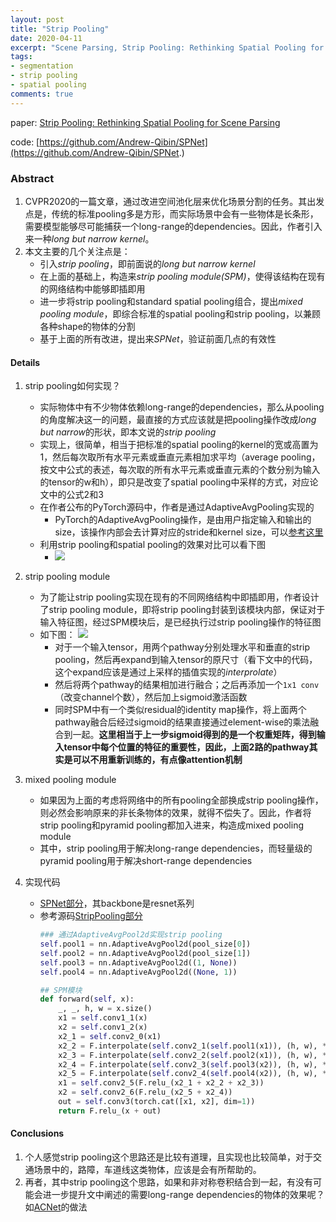 ```yaml
---
layout: post
title: "Strip Pooling"
date: 2020-04-11
excerpt: "Scene Parsing, Strip Pooling: Rethinking Spatial Pooling for Scene Parsing."
tags: 
- segmentation
- strip pooling
- spatial pooling
comments: true
---
```


paper: [Strip Pooling: Rethinking Spatial Pooling for Scene Parsing](http://arxiv.org/abs/2003.13328)

code: [https://github.com/Andrew-Qibin/SPNet](https://github.com/Andrew-Qibin/SPNet.)

### Abstract
1. CVPR2020的一篇文章，通过改进空间池化层来优化场景分割的任务。其出发点是，传统的标准pooling多是方形，而实际场景中会有一些物体是长条形，需要模型能够尽可能捕获一个long-range的dependencies。因此，作者引入来一种*long but narrow kernel*。
2. 本文主要的几个关注点是：
    * 引入*strip pooling*，即前面说的*long but narrow kernel*
    * 在上面的基础上，构造来*strip pooling module(SPM)*，使得该结构在现有的网络结构中能够即插即用
    * 进一步将strip pooling和standard spatial pooling组合，提出*mixed pooling module*，即综合标准的spatial pooling和strip pooling，以兼顾各种shape的物体的分割
    * 基于上面的所有改进，提出来*SPNet*，验证前面几点的有效性

#### Details
1. strip pooling如何实现？
    * 实际物体中有不少物体依赖long-range的dependencies，那么从pooling的角度解决这一的问题，最直接的方式应该就是把pooling操作改成*long but narrow*的形状，即本文说的*strip pooling*
    * 实现上，很简单，相当于把标准的spatial pooling的kernel的宽或高置为1，然后每次取所有水平元素或垂直元素相加求平均（average pooling，按文中公式的表述，每次取的所有水平元素或垂直元素的个数分别为输入的tensor的w和h），即只是改变了spatial pooling中采样的方式，对应论文中的公式2和3
    * 在作者公布的PyTorch源码中，作者是通过AdaptiveAvgPooling实现的
        * PyTorch的AdaptiveAvgPooling操作，是由用户指定输入和输出的size，该操作内部会去计算对应的stride和kernel size，可以[参考这里](https://stackoverflow.com/questions/53841509/how-does-adaptive-pooling-in-pytorch-work)
    * 利用strip pooling和spatial pooling的效果对比可以看下图
        * ![](https://img2020.cnblogs.com/blog/1467786/202004/1467786-20200422002503764-46240669.png)

2. strip pooling module
    * 为了能让strip pooling实现在现有的不同网络结构中即插即用，作者设计了strip pooling module，即将strip pooling封装到该模块内部，保证对于输入特征图，经过SPM模块后，是已经执行过strip pooling操作的特征图
    * 如下图：
        ![](https://img2020.cnblogs.com/blog/1467786/202004/1467786-20200422004936497-503019046.png)
        * 对于一个输入tensor，用两个pathway分别处理水平和垂直的strip pooling，然后再expand到输入tensor的原尺寸（看下文中的代码，这个expand应该是通过上采样的插值实现的*interprolate*）
        * 然后将两个pathway的结果相加进行融合；之后再添加一个`1x1 conv`（改变channel个数），然后加上sigmoid激活函数
        * 同时SPM中有一个类似residual的identity map操作，将上面两个pathway融合后经过sigmoid的结果直接通过element-wise的乘法融合到一起。**这里相当于上一步sigmoid得到的是一个权重矩阵，得到输入tensor中每个位置的特征的重要性，因此，上面2路的pathway其实是可以不用重新训练的，有点像attention机制**

3. mixed pooling module
    * 如果因为上面的考虑将网络中的所有pooling全部换成strip pooling操作，则必然会影响原来的非长条物体的效果，就得不偿失了。因此，作者将strip pooling和pyramid pooling都加入进来，构造成mixed pooling module
    * 其中，strip pooling用于解决long-range dependencies，而轻量级的pyramid pooling用于解决short-range dependencies

4. 实现代码
    * [SPNet部分](https://github.com/Andrew-Qibin/SPNet/blob/master/models/spnet.py)，其backbone是resnet系列
    * 参考源码[StripPooling部分](https://github.com/Andrew-Qibin/SPNet/blob/master/models/customize.py)
        ```Python
        ### 通过AdaptiveAvgPool2d实现strip pooling
        self.pool1 = nn.AdaptiveAvgPool2d(pool_size[0])
        self.pool2 = nn.AdaptiveAvgPool2d(pool_size[1])
        self.pool3 = nn.AdaptiveAvgPool2d((1, None))
        self.pool4 = nn.AdaptiveAvgPool2d((None, 1))

        ## SPM模块
        def forward(self, x):
            _, _, h, w = x.size()
            x1 = self.conv1_1(x)
            x2 = self.conv1_2(x)
            x2_1 = self.conv2_0(x1)
            x2_2 = F.interpolate(self.conv2_1(self.pool1(x1)), (h, w), **self._up_kwargs)
            x2_3 = F.interpolate(self.conv2_2(self.pool2(x1)), (h, w), **self._up_kwargs)
            x2_4 = F.interpolate(self.conv2_3(self.pool3(x2)), (h, w), **self._up_kwargs)
            x2_5 = F.interpolate(self.conv2_4(self.pool4(x2)), (h, w), **self._up_kwargs)
            x1 = self.conv2_5(F.relu_(x2_1 + x2_2 + x2_3))
            x2 = self.conv2_6(F.relu_(x2_5 + x2_4))
            out = self.conv3(torch.cat([x1, x2], dim=1))
            return F.relu_(x + out)
        ```

#### Conclusions
1. 个人感觉strip pooling这个思路还是比较有道理，且实现也比较简单，对于交通场景中的，路障，车道线这类物体，应该是会有所帮助的。
2. 再者，其中strip pooling这个思路，如果和非对称卷积结合到一起，有没有可能会进一步提升文中阐述的需要long-range dependencies的物体的效果呢？如[ACNet](http://openaccess.thecvf.com/content_ICCV_2019/papers/Ding_ACNet_Strengthening_the_Kernel_Skeletons_for_Powerful_CNN_via_Asymmetric_ICCV_2019_paper.pdf)的做法